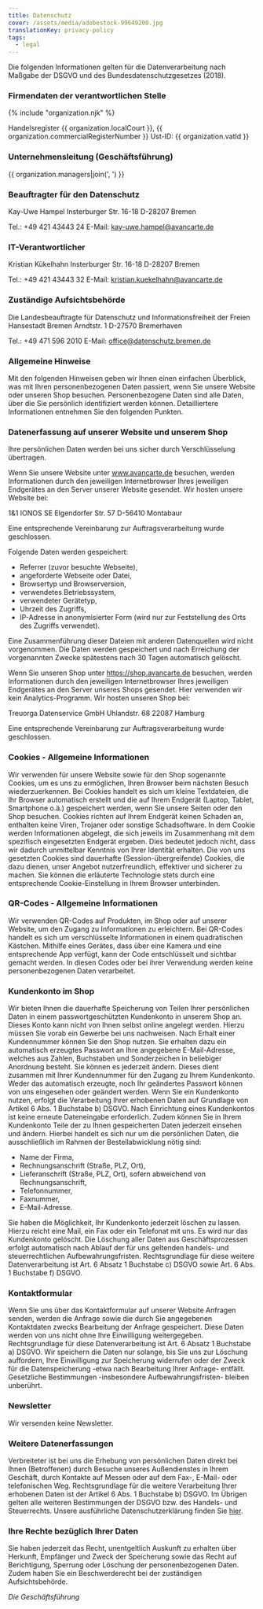 ```yaml
---
title: Datenschutz
cover: /assets/media/adobestock-99649200.jpg
translationKey: privacy-policy
tags:
  - legal
---
```

Die folgenden Informationen gelten für die Datenverarbeitung nach Maßgabe der DSGVO und des Bundesdatenschutzgesetzes (2018).

### Firmendaten der verantwortlichen Stelle

{% include "organization.njk" %}

Handelsregister {{ organization.localCourt }}, {{ organization.commercialRegisterNumber }}
Ust-ID: {{ organization.vatId }}

### Unternehmensleitung (Geschäftsführung)

{{ organization.managers|join(', ') }}

### Beauftragter für den Datenschutz

Kay-Uwe Hampel
Insterburger Str. 16-18
D-28207 Bremen

Tel.: +49 421 43443 24
E-Mail: <kay-uwe.hampel@avancarte.de>

### IT-Verantwortlicher

Kristian Kükelhahn
Insterburger Str. 16-18
D-28207 Bremen

Tel.: +49 421 43443 32
E-Mail: <kristian.kuekelhahn@avancarte.de>

### Zuständige Aufsichtsbehörde

Die Landesbeauftragte für Datenschutz und Informationsfreiheit der Freien Hansestadt Bremen
Arndtstr. 1
D-27570 Bremerhaven

Tel.: +49 471 596 2010
E-Mail: <office@datenschutz.bremen.de>

### Allgemeine Hinweise

Mit den folgenden Hinweisen geben wir Ihnen einen einfachen Überblick, was mit Ihren personenbezogenen Daten passiert, wenn Sie unsere Website oder unseren Shop besuchen. Personenbezogene Daten sind alle Daten, über die Sie persönlich identifiziert werden können. Detailliertere Informationen entnehmen Sie den folgenden Punkten.

### Datenerfassung auf unserer Website und unserem Shop

Ihre persönlichen Daten werden bei uns sicher durch Verschlüsselung übertragen.

Wenn Sie unsere Website unter www.avancarte.de besuchen, werden Informationen durch den jeweiligen Internetbrowser Ihres jeweiligen Endgerätes an den Server unserer Website gesendet. Wir hosten unsere Website bei:

1&1 IONOS SE
Elgendorfer Str. 57
D-56410 Montabaur

Eine entsprechende Vereinbarung zur Auftragsverarbeitung wurde geschlossen.

Folgende Daten werden gespeichert:

- Referrer (zuvor besuchte Webseite),
- angeforderte Webseite oder Datei,
- Browsertyp und Browserversion,
- verwendetes Betriebssystem,
- verwendeter Gerätetyp,
- Uhrzeit des Zugriffs,
- IP-Adresse in anonymisierter Form (wird nur zur Feststellung des Orts des Zugriffs verwendet).

Eine Zusammenführung dieser Dateien mit anderen Datenquellen wird nicht vorgenommen. Die Daten werden gespeichert und nach Erreichung der vorgenannten Zwecke spätestens nach 30 Tagen automatisch gelöscht.

Wenn Sie unseren Shop unter <https://shop.avancarte.de> besuchen, werden Informationen durch den jeweiligen Internetbrowser Ihres jeweiligen Endgerätes an den Server unseres Shops gesendet. Hier verwenden wir kein Analytics-Programm. Wir hosten unseren Shop bei:

Treuorga Datenservice GmbH
Uhlandstr. 68
22087 Hamburg

Eine entsprechende Vereinbarung zur Auftragsverarbeitung wurde geschlossen.

### Cookies - Allgemeine Informationen

Wir verwenden für unsere Website sowie für den Shop sogenannte Cookies, um es uns zu ermöglichen, Ihren Browser beim nächsten Besuch wiederzuerkennen. Bei Cookies handelt es sich um kleine Textdateien, die Ihr Browser automatisch erstellt und die auf Ihrem Endgerät (Laptop, Tablet, Smartphone o.ä.) gespeichert werden, wenn Sie unsere Seiten oder den Shop besuchen. Cookies richten auf Ihrem Endgerät keinen Schaden an, enthalten keine Viren, Trojaner oder sonstige Schadsoftware. In dem Cookie werden Informationen abgelegt, die sich jeweils im Zusammenhang mit dem spezifisch eingesetzten Endgerät ergeben. Dies bedeutet jedoch nicht, dass wir dadurch unmittelbar Kenntnis von Ihrer Identität erhalten. Die von uns gesetzten Cookies sind dauerhafte (Session-übergreifende) Cookies, die dazu dienen, unser Angebot nutzerfreundlich, effektiver und sicherer zu machen.
Sie können die erläuterte Technologie stets durch eine entsprechende Cookie-Einstellung in Ihrem Browser unterbinden.

### QR-Codes - Allgemeine Informationen

Wir verwenden QR-Codes auf Produkten, im Shop oder auf unserer Website, um den Zugang zu Informationen zu erleichtern. Bei QR-Codes handelt es sich um verschlüsselte Informationen in einem quadratischen Kästchen. Mithilfe eines Gerätes, dass über eine Kamera und eine entsprechende App verfügt, kann der Code entschlüsselt und sichtbar gemacht werden. In diesen Codes oder bei ihrer Verwendung werden keine personenbezogenen Daten verarbeitet.

### Kundenkonto im Shop

Wir bieten Ihnen die dauerhafte Speicherung von Teilen Ihrer persönlichen Daten in einem passwortgeschützten Kundenkonto in unserem Shop an. Dieses Konto kann nicht von Ihnen selbst online angelegt werden. Hierzu müssen Sie vorab ein Gewerbe bei uns nachweisen. Nach Erhalt einer Kundennummer können Sie den Shop nutzen. Sie erhalten dazu ein automatisch erzeugtes Passwort an Ihre angegebene E-Mail-Adresse, welches aus Zahlen, Buchstaben und Sonderzeichen in beliebiger Anordnung besteht. Sie können es jederzeit ändern. Dieses dient zusammen mit Ihrer Kundennummer für den Zugang zu Ihrem Kundenkonto. Weder das automatisch erzeugte, noch Ihr geändertes Passwort können von uns eingesehen oder geändert werden. Wenn Sie ein Kundenkonto nutzen, erfolgt die Verarbeitung Ihrer erhobenen Daten auf Grundlage von Artikel 6 Abs. 1 Buchstabe b) DSGVO. Nach Einrichtung eines Kundenkontos ist keine erneute Dateneingabe erforderlich. Zudem können Sie in Ihrem Kundenkonto Teile der zu Ihnen gespeicherten Daten jederzeit einsehen und ändern. Hierbei handelt es sich nur um die persönlichen Daten, die ausschließlich im Rahmen der Bestellabwicklung nötig sind:

- Name der Firma,
- Rechnungsanschrift (Straße, PLZ, Ort),
- Lieferanschrift (Straße, PLZ, Ort), sofern abweichend von Rechnungsanschrift,
- Telefonnummer,
- Faxnummer,
- E-Mail-Adresse.

Sie haben die Möglichkeit, Ihr Kundenkonto jederzeit löschen zu lassen. Hierzu reicht eine Mail, ein Fax oder ein Telefonat mit uns. Es wird nur das Kundenkonto gelöscht. Die Löschung aller Daten aus Geschäftsprozessen erfolgt automatisch nach Ablauf der für uns geltenden handels- und steuerrechtlichen Aufbewahrungsfristen. Rechtsgrundlage für diese weitere Datenverarbeitung ist Art. 6 Absatz 1 Buchstabe c) DSGVO sowie Art. 6 Abs. 1 Buchstabe f) DSGVO.

### Kontaktformular

Wenn Sie uns über das Kontaktformular auf unserer Website Anfragen senden, werden die Anfrage sowie die durch Sie angegebenen Kontaktdaten zwecks Bearbeitung der Anfrage gespeichert. Diese Daten werden von uns nicht ohne Ihre Einwilligung weitergegeben. Rechtsgrundlage für diese Datenverarbeitung ist Art. 6 Absatz 1 Buchstabe a) DSGVO. Wir speichern die Daten nur solange, bis Sie uns zur Löschung auffordern, Ihre Einwilligung zur Speicherung widerrufen oder der Zweck für die Datenspeicherung -etwa nach Bearbeitung Ihrer Anfrage- entfällt. Gesetzliche Bestimmungen -insbesondere Aufbewahrungsfristen- bleiben unberührt.

### Newsletter

Wir versenden keine Newsletter.

### Weitere Datenerfassungen

Verbreiteter ist bei uns die Erhebung von persönlichen Daten direkt bei Ihnen (Betroffenen) durch Besuche unseres Außendienstes in Ihrem Geschäft, durch Kontakte auf Messen oder auf dem Fax-, E-Mail- oder telefonischen Weg. Rechtsgrundlage für die weitere Verarbeitung Ihrer erhobenen Daten ist der Artikel 6 Abs. 1 Buchstabe b) DSGVO. Im Übrigen gelten alle weiteren Bestimmungen der DSGVO bzw. des Handels- und Steuerrechts. Unsere ausführliche Datenschutzerklärung finden Sie [hier](/assets/media/datenschutz.pdf).

### Ihre Rechte bezüglich Ihrer Daten

Sie haben jederzeit das Recht, unentgeltlich Auskunft zu erhalten über Herkunft, Empfänger und Zweck der Speicherung sowie das Recht auf Berichtigung, Sperrung oder Löschung der personenbezogenen Daten. Zudem haben Sie ein Beschwerderecht bei der zuständigen Aufsichtsbehörde.

*Die Geschäftsführung*
